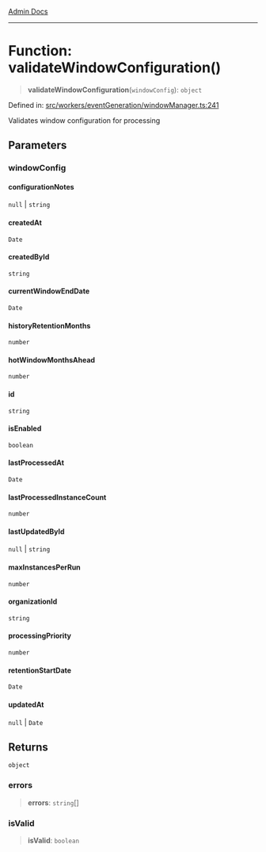 [Admin Docs](/)

***

# Function: validateWindowConfiguration()

> **validateWindowConfiguration**(`windowConfig`): `object`

Defined in: [src/workers/eventGeneration/windowManager.ts:241](https://github.com/Sourya07/talawa-api/blob/cfbd515d04ffba748b09232a33807f1845dd1878/src/workers/eventGeneration/windowManager.ts#L241)

Validates window configuration for processing

## Parameters

### windowConfig

#### configurationNotes

`null` \| `string`

#### createdAt

`Date`

#### createdById

`string`

#### currentWindowEndDate

`Date`

#### historyRetentionMonths

`number`

#### hotWindowMonthsAhead

`number`

#### id

`string`

#### isEnabled

`boolean`

#### lastProcessedAt

`Date`

#### lastProcessedInstanceCount

`number`

#### lastUpdatedById

`null` \| `string`

#### maxInstancesPerRun

`number`

#### organizationId

`string`

#### processingPriority

`number`

#### retentionStartDate

`Date`

#### updatedAt

`null` \| `Date`

## Returns

`object`

### errors

> **errors**: `string`[]

### isValid

> **isValid**: `boolean`
